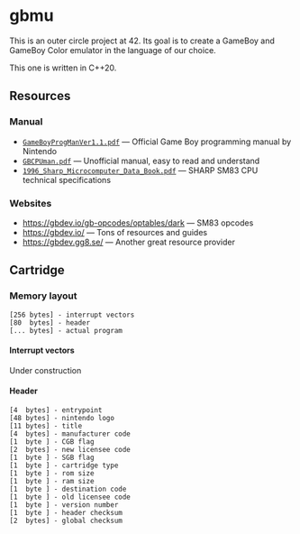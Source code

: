 # gbmu

This is an outer circle project at 42.
Its goal is to create a GameBoy and GameBoy Color emulator in the language of our choice.

This one is written in C++20.

## Resources

### Manual
- [`GameBoyProgManVer1.1.pdf`](https://ia903208.us.archive.org/9/items/GameBoyProgManVer1.1/GameBoyProgManVer1.1.pdf) &mdash; Official Game Boy programming manual by Nintendo
- [`GBCPUman.pdf`](http://marc.rawer.de/Gameboy/Docs/GBCPUman.pdf) &mdash; Unofficial manual, easy to read and understand
- [`1996_Sharp_Microcomputer_Data_Book.pdf`](http://www.bitsavers.org/components/sharp/_dataBooks/1996_Sharp_Microcomputer_Data_Book.pdf) &mdash; SHARP SM83 CPU technical specifications

### Websites
- https://gbdev.io/gb-opcodes/optables/dark &mdash; SM83 opcodes
- https://gbdev.io/ &mdash; Tons of resources and guides
- https://gbdev.gg8.se/ &mdash; Another great resource provider

## Cartridge

### Memory layout

```
[256 bytes] - interrupt vectors
[80  bytes] - header
[... bytes] - actual program
```

#### Interrupt vectors

Under construction

#### Header

```
[4  bytes] - entrypoint
[48 bytes] - nintendo logo
[11 bytes] - title
[4  bytes] - manufacturer code
[1  byte ] - CGB flag
[2  bytes] - new licensee code
[1  byte ] - SGB flag
[1  byte ] - cartridge type
[1  byte ] - rom size
[1  byte ] - ram size
[1  byte ] - destination code
[1  byte ] - old licensee code
[1  byte ] - version number
[1  byte ] - header checksum
[2  bytes] - global checksum
```
